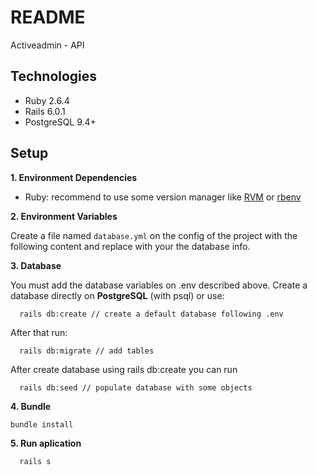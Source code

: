 # README

Activeadmin - API

## Technologies

* Ruby 2.6.4
* Rails 6.0.1
* PostgreSQL 9.4+

## Setup

**1. Environment Dependencies**

- Ruby: recommend to use some version manager like [RVM](https://rvm.io/) or [rbenv](https://github.com/rbenv/rbenv) 

**2. Environment Variables**

Create a file named `database.yml` on the config of the project with the following content and replace with your the database info.

**3. Database**

You must add the database variables on .env described above.
Create a database directly on **PostgreSQL** (with psql) or use:
```
  rails db:create // create a default database following .env
```
After that run:

```
  rails db:migrate // add tables
```

After create database using rails db:create you can run

```
  rails db:seed // populate database with some objects
```

**4. Bundle**

	bundle install
	
**5. Run aplication**
```
  rails s
```
